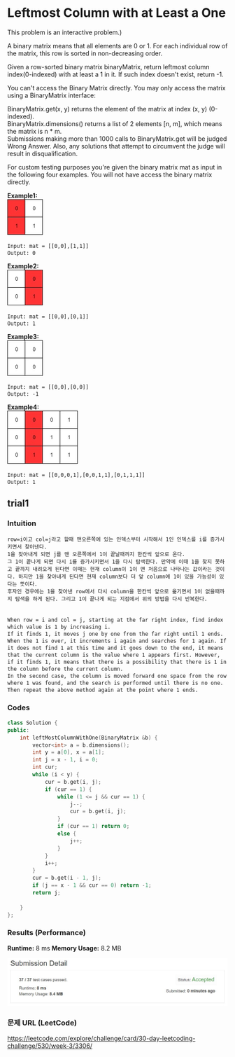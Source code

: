 # Leftmost Column with at Least a One

This problem is an interactive problem.)  

A binary matrix means that all elements are 0 or 1. For each individual row of the matrix, this row is sorted in non-decreasing order.  

Given a row-sorted binary matrix binaryMatrix, return leftmost column index(0-indexed) with at least a 1 in it. If such index doesn't exist, return -1.   

You can't access the Binary Matrix directly.    You may only access the matrix using a BinaryMatrix interface:  

BinaryMatrix.get(x, y) returns the element of the matrix at index (x, y) (0-indexed).  
BinaryMatrix.dimensions() returns a list of 2 elements [n, m], which means the matrix is n * m.  
Submissions making more than 1000 calls to BinaryMatrix.get will be judged Wrong Answer.  Also, any solutions that attempt to circumvent the judge will result in disqualification.  

For custom testing purposes you're given the binary matrix mat as input in the following four examples. You will not have access the binary matrix directly.  

**Example1:**   
![diag5.jpg](https://github.com/numuhwana/HaHaCo/blob/master/20200422_Leftmost%20Column%20with%20at%20Least%20a%20One/diag5.jpg)

```
Input: mat = [[0,0],[1,1]]
Output: 0
```

**Example2:**   
![diag4.jpg](https://github.com/numuhwana/HaHaCo/blob/master/20200422_Leftmost%20Column%20with%20at%20Least%20a%20One/diag4.jpg)

```
Input: mat = [[0,0],[0,1]]
Output: 1
```

**Example3:**   
![diag3.jpg](https://github.com/numuhwana/HaHaCo/blob/master/20200422_Leftmost%20Column%20with%20at%20Least%20a%20One/diag3.jpg)

```
Input: mat = [[0,0],[0,0]]
Output: -1
```

**Example4:**   
![diag2.jpg](https://github.com/numuhwana/HaHaCo/blob/master/20200422_Leftmost%20Column%20with%20at%20Least%20a%20One/diag2.jpg)

```
Input: mat = [[0,0,0,1],[0,0,1,1],[0,1,1,1]]
Output: 1
```

## trial1
### Intuition
```
row=i이고 col=j라고 할때 맨오른쪽에 있는 인덱스부터 시작해서 1인 인덱스를 i를 증가시키면서 찾아낸다.
1을 찾아내게 되면 j를 맨 오른쪽에서 1이 끝날때까지 한칸씩 앞으로 온다.
그 1이 끝나게 되면 다시 i를 증가시키면서 1을 다시 탐색한다. 만약에 이때 1을 찾지 못하고 끝까지 내려오게 된다면 이때는 현재 column이 1이 맨 처음으로 나타나는 값이라는 것이다. 하지만 1을 찾아내게 된다면 현재 column보다 더 앞 column에 1이 있을 가능성이 있다는 뜻이다.
후자인 경우에는 1을 찾아낸 row에서 다시 column을 한칸씩 앞으로 옮기면서 1이 없을때까지 탐색을 하게 된다. 그리고 1이 끝나게 되는 지점에서 위의 방법을 다시 반복한다.


When row = i and col = j, starting at the far right index, find index which value is 1 by increasing i.
If it finds 1, it moves j one by one from the far right until 1 ends.  
When the 1 is over, it increments i again and searches for 1 again. If it does not find 1 at this time and it goes down to the end, it means that the current column is the value where 1 appears first. However, if it finds 1, it means that there is a possibility that there is 1 in the column before the current column.  
In the second case, the column is moved forward one space from the row where 1 was found, and the search is performed until there is no one. Then repeat the above method again at the point where 1 ends.
```
### Codes  
```cpp
class Solution {
public:
	int leftMostColumnWithOne(BinaryMatrix &b) {
		vector<int> a = b.dimensions();
		int y = a[0], x = a[1];
		int j = x - 1, i = 0;
		int cur;
		while (i < y) {
			cur = b.get(i, j);
			if (cur == 1) {
				while (1 <= j && cur == 1) {
					j--;
					cur = b.get(i, j);
				}
				if (cur == 1) return 0;
				else {
					j++;
				}
			}
			i++;
		}
		cur = b.get(i - 1, j);
		if (j == x - 1 && cur == 0) return -1;
		return j;
		
	}
};
```
### Results (Performance)  
**Runtime:**  8 ms 
**Memory Usage:** 	8.2 MB


<p align="center"> 
<img src="./capture.JPG">
</p>



### 문제 URL (LeetCode)  
https://leetcode.com/explore/challenge/card/30-day-leetcoding-challenge/530/week-3/3306/